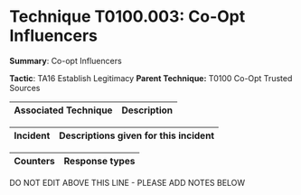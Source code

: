 # Technique T0100.003: Co-Opt Influencers

**Summary**: Co-opt Influencers

**Tactic**: TA16 Establish Legitimacy            **Parent Technique:** T0100 Co-Opt Trusted Sources


| Associated Technique | Description |
| --------- | ------------------------- |



| Incident | Descriptions given for this incident |
| -------- | -------------------- |



| Counters | Response types |
| -------- | -------------- |


DO NOT EDIT ABOVE THIS LINE - PLEASE ADD NOTES BELOW